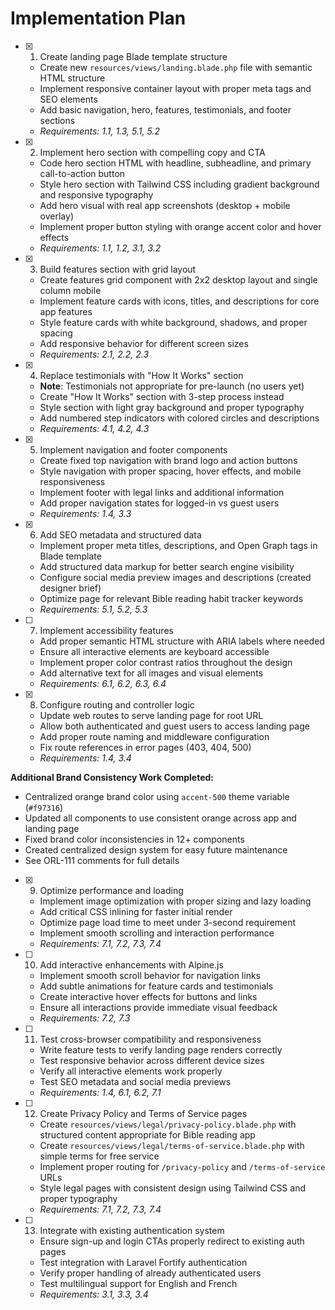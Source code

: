 # Implementation Plan

- [x] 1. Create landing page Blade template structure



  - Create new `resources/views/landing.blade.php` file with semantic HTML structure
  - Implement responsive container layout with proper meta tags and SEO elements
  - Add basic navigation, hero, features, testimonials, and footer sections
  - _Requirements: 1.1, 1.3, 5.1, 5.2_

- [x] 2. Implement hero section with compelling copy and CTA
  - Code hero section HTML with headline, subheadline, and primary call-to-action button
  - Style hero section with Tailwind CSS including gradient background and responsive typography
  - Add hero visual with real app screenshots (desktop + mobile overlay)
  - Implement proper button styling with orange accent color and hover effects
  - _Requirements: 1.1, 1.2, 3.1, 3.2_

- [x] 3. Build features section with grid layout
  - Create features grid component with 2x2 desktop layout and single column mobile
  - Implement feature cards with icons, titles, and descriptions for core app features
  - Style feature cards with white background, shadows, and proper spacing
  - Add responsive behavior for different screen sizes
  - _Requirements: 2.1, 2.2, 2.3_

- [x] 4. Replace testimonials with "How It Works" section
  - **Note**: Testimonials not appropriate for pre-launch (no users yet)
  - Create "How It Works" section with 3-step process instead
  - Style section with light gray background and proper typography
  - Add numbered step indicators with colored circles and descriptions
  - _Requirements: 4.1, 4.2, 4.3_

- [x] 5. Implement navigation and footer components
  - Create fixed top navigation with brand logo and action buttons
  - Style navigation with proper spacing, hover effects, and mobile responsiveness
  - Implement footer with legal links and additional information
  - Add proper navigation states for logged-in vs guest users
  - _Requirements: 1.4, 3.3_

- [x] 6. Add SEO metadata and structured data
  - Implement proper meta titles, descriptions, and Open Graph tags in Blade template
  - Add structured data markup for better search engine visibility
  - Configure social media preview images and descriptions (created designer brief)
  - Optimize page for relevant Bible reading habit tracker keywords
  - _Requirements: 5.1, 5.2, 5.3_

- [ ] 7. Implement accessibility features
  - Add proper semantic HTML structure with ARIA labels where needed
  - Ensure all interactive elements are keyboard accessible
  - Implement proper color contrast ratios throughout the design
  - Add alternative text for all images and visual elements
  - _Requirements: 6.1, 6.2, 6.3, 6.4_

- [x] 8. Configure routing and controller logic
  - Update web routes to serve landing page for root URL
  - Allow both authenticated and guest users to access landing page
  - Add proper route naming and middleware configuration
  - Fix route references in error pages (403, 404, 500)
  - _Requirements: 1.4, 3.4_

**Additional Brand Consistency Work Completed:**
- Centralized orange brand color using `accent-500` theme variable (`#f97316`)
- Updated all components to use consistent orange across app and landing page
- Fixed brand color inconsistencies in 12+ components
- Created centralized design system for easy future maintenance
- See ORL-111 comments for full details

- [x] 9. Optimize performance and loading
  - Implement image optimization with proper sizing and lazy loading
  - Add critical CSS inlining for faster initial render
  - Optimize page load time to meet under 3-second requirement
  - Implement smooth scrolling and interaction performance
  - _Requirements: 7.1, 7.2, 7.3, 7.4_

- [ ] 10. Add interactive enhancements with Alpine.js
  - Implement smooth scroll behavior for navigation links
  - Add subtle animations for feature cards and testimonials
  - Create interactive hover effects for buttons and links
  - Ensure all interactions provide immediate visual feedback
  - _Requirements: 7.2, 7.3_

- [ ] 11. Test cross-browser compatibility and responsiveness
  - Write feature tests to verify landing page renders correctly
  - Test responsive behavior across different device sizes
  - Verify all interactive elements work properly
  - Test SEO metadata and social media previews
  - _Requirements: 1.4, 6.1, 6.2, 7.1_

- [ ] 12. Create Privacy Policy and Terms of Service pages
  - Create `resources/views/legal/privacy-policy.blade.php` with structured content appropriate for Bible reading app
  - Create `resources/views/legal/terms-of-service.blade.php` with simple terms for free service
  - Implement proper routing for `/privacy-policy` and `/terms-of-service` URLs
  - Style legal pages with consistent design using Tailwind CSS and proper typography
  - _Requirements: 7.1, 7.2, 7.3, 7.4_

- [ ] 13. Integrate with existing authentication system
  - Ensure sign-up and login CTAs properly redirect to existing auth pages
  - Test integration with Laravel Fortify authentication
  - Verify proper handling of already authenticated users
  - Test multilingual support for English and French
  - _Requirements: 3.1, 3.3, 3.4_